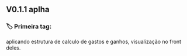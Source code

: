 ## V0.1.1 aplha

### 🏷️  Primeira tag:
aplicando estrutura de calculo de gastos e ganhos, visualização no front deles.